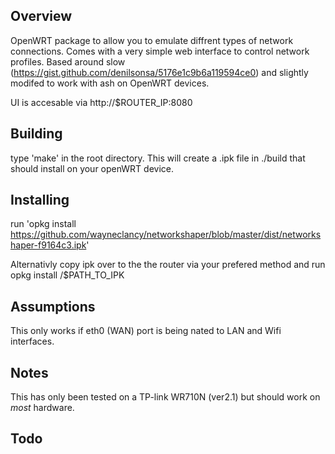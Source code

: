 Overview
--------
OpenWRT package to allow you to emulate diffrent types of network connections. Comes with a very simple web interface 
to control network profiles.
Based around slow (https://gist.github.com/denilsonsa/5176e1c9b6a119594ce0) and slightly modifed to work with ash on OpenWRT devices.


UI is accesable via http://$ROUTER_IP:8080

Building
--------
type 'make' in the root directory. This will create a .ipk file in ./build that should install on your openWRT device.

Installing
----------
run 'opkg install https://github.com/wayneclancy/networkshaper/blob/master/dist/networkshaper-f9164c3.ipk'

Alternativly copy ipk over to the the router via your prefered method and run opkg install /$PATH_TO_IPK

Assumptions
-----------
This only works if eth0 (WAN) port is being nated to LAN and Wifi interfaces.

Notes
------
This has only been tested on a TP-link WR710N (ver2.1) but should work on *most* hardware. 

Todo
----


